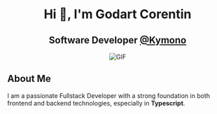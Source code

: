 <h1 align="center">Hi 👋, I'm Godart Corentin</h1>
<h2 align="center">
  Software Developer <a href="https://kymono.co/" alt="Kymono">@Kymono</a>
</h2>
<div align="center">
 <img alt="GIF" src="https://media4.giphy.com/media/11KzOet1ElBDz2/giphy.gif?cid=6c09b952ufa3xxbbm0mpuadm2zaik3wjp4m9luz2ly0lyz8d&ep=v1_internal_gif_by_id&rid=giphy.gif&ct=g" />
</div>

## About Me

I am a passionate Fullstack Developer with a strong foundation in both frontend and backend technologies, especially in **Typescript**.
